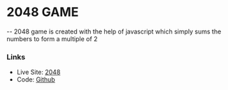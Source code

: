 
# 2048 GAME
--
2048 game is created with the help of javascript which simply sums the numbers to form a multiple of 2 

### Links

- Live Site:  [2048](https://devang-soni.github.io/2048/)
- Code:  [Github](https://github.com/Devang-soni/2048)
